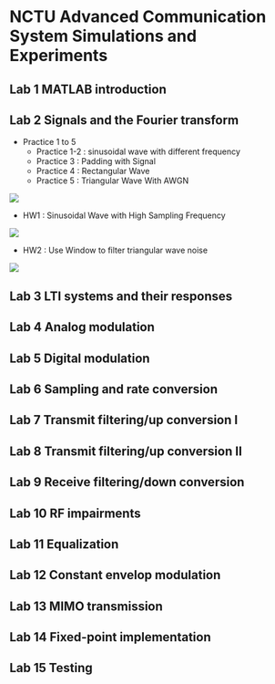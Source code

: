 # NCTU Advanced Communication System Simulations and Experiments
## Lab 1 MATLAB introduction



## Lab 2 Signals and the Fourier transform

- Practice 1 to 5
    - Practice 1-2 : sinusoidal wave with different frequency
    - Practice 3 : Padding with Signal
    - Practice 4 : Rectangular Wave
    - Practice 5 : Triangular Wave With AWGN

![](https://i.imgur.com/iBafg1k.png)

- HW1 : Sinusoidal Wave with High Sampling Frequency

![](https://i.imgur.com/RkoYbHM.png)

- HW2 : Use Window to filter triangular wave noise

![](https://i.imgur.com/JXhktbl.png)

## Lab 3 LTI systems and their responses 
## Lab 4 Analog modulation 
## Lab 5 Digital modulation 
## Lab 6 Sampling and rate conversion 
## Lab 7 Transmit filtering/up conversion I 
## Lab 8 Transmit filtering/up conversion II
## Lab 9 Receive filtering/down conversion
## Lab 10 RF impairments
## Lab 11 Equalization 
## Lab 12 Constant envelop modulation 
## Lab 13 MIMO transmission
## Lab 14 Fixed-point implementation
## Lab 15 Testing
